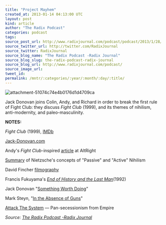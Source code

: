```yaml
---
title: "Project Mayhem"
created_at: 2013-01-14 04:13:00 UTC
layout: post
kind: article
author: "The Radix Podcast"
categories: podcast
tags: 
source_post_url: http://www.radixjournal.com/podcast/podcast/2013/1/28/project-mayhem
source_twitter_url: http://twitter.com/RadixJournal
source_twitter: RadixJournal
source_blog_name: "The Radix Podcast -Radix Journal"
source_blog_slug: the-radix-podcast-radix-journal
source_blog_url: http://www.radixjournal.com/podcast/
source_image_url: 
tweet_id:
permalink: /mntr/:categories/:year/:month/:day/:title/
---
```

<img class="thumb-image" alt="attachment-51074c74e4b0176d1d4709ca" data-image="https://static1.squarespace.com/static/51c946cde4b0f05142538988/5298e223e4b008c3d680f470/5298e280e4b008c3d680f85d/1385751292926/FightClub.jpg" data-image-dimensions="1000x640" data-image-focal-point="0.5,0.5" data-load="false" data-image-id="5298e280e4b008c3d680f85d" data-type="image" src="https://static1.squarespace.com/static/51c946cde4b0f05142538988/5298e223e4b008c3d680f470/5298e280e4b008c3d680f85d/1385751292926/FightClub.jpg?format=1000w" />
          
        

        

      
    
    
  






<p>Jack Donovan joins Colin, Andy, and Richard in order to break the first rule of Fight Club: they discuss&nbsp;<em>Fight Club</em>&nbsp;(1999), and its themes of nihilism, anti-modernity, and paleo-masculinity.</p><p><strong>NOTES:</strong></p><p><em>Fight Club</em>&nbsp;(1999),&nbsp;<a href="http://www.imdb.com/title/tt0137523/">IMDb</a></p><p><a href="http://www.jack-donovan.com/axis/">Jack-Donovan.com</a></p><p>Andy's&nbsp;<em>Fight Club</em>-inspired&nbsp;<a href="http://www.alternativeright.com/main/blogs/zeitgeist/sex-and-violence-traditionalsim/">article</a>&nbsp;at AltRight</p><p><a href="http://sweetprince.net/words/essays/nietzsche%E2%80%99s-analysis-of-nihilism/">Summary</a>&nbsp;of Nietzsche's concepts of "Passive" and "Active" Nihilism</p><p>David Fincher&nbsp;<a href="http://www.imdb.com/name/nm0000399/">filmography</a></p><p>Francis Fukuyama's&nbsp;<em><a href="http://en.wikipedia.org/wiki/The_End_of_History_and_the_Last_Man">End of History and the Last Man</a></em>(1992)&nbsp;</p><p>Jack Donovan "<a href="http://www.alternativeright.com/main/blogs/virtus/something-worth-doing-part-i/">Something Worth Doing</a>"</p><p>Mark Steyn, "<a href="http://spectator.org/archives/2013/01/11/in-the-absence-of-guns">In the Absence of Guns</a>"</p><p><a href="http://attackthesystem.com/">Attack The System</a>&nbsp;— Pan-secessionism from Empire</p><div class="">
    <i>Source: <a href="http://www.radixjournal.com/podcast/">The Radix Podcast -Radix Journal</a></i>
</div>

